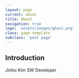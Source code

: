 ```yaml
---
layout: page
current: about
title: About
navigation: true
logo: 'assets/images/ghost.png'
class: page-template
subclass: 'post page'
---
```


Introduction
---
Jinho Kim
SW Developer

